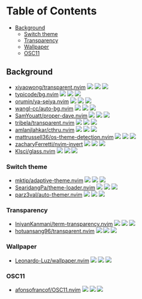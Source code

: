 # Table of Contents

<!-- toc -->

- [Background](#background)
  - [Switch theme](#switch-theme)
  - [Transparency](#transparency)
  - [Wallpaper](#wallpaper)
  - [OSC11](#osc11)

<!-- tocstop -->

## Background

- [xiyaowong/transparent.nvim](https://github.com/xiyaowong/transparent.nvim) ![](https://img.shields.io/github/stars/xiyaowong/transparent.nvim) ![](https://img.shields.io/github/last-commit/xiyaowong/transparent.nvim) ![](https://img.shields.io/github/commit-activity/y/xiyaowong/transparent.nvim)
- [typicode/bg.nvim](https://github.com/typicode/bg.nvim) ![](https://img.shields.io/github/stars/typicode/bg.nvim) ![](https://img.shields.io/github/last-commit/typicode/bg.nvim) ![](https://img.shields.io/github/commit-activity/y/typicode/bg.nvim)
- [orumin/ya-seiya.nvim](https://github.com/orumin/ya-seiya.nvim) ![](https://img.shields.io/github/stars/orumin/ya-seiya.nvim) ![](https://img.shields.io/github/last-commit/orumin/ya-seiya.nvim) ![](https://img.shields.io/github/commit-activity/y/orumin/ya-seiya.nvim)
- [wangl-cc/auto-bg.nvim](https://github.com/wangl-cc/auto-bg.nvim) ![](https://img.shields.io/github/stars/wangl-cc/auto-bg.nvim) ![](https://img.shields.io/github/last-commit/wangl-cc/auto-bg.nvim) ![](https://img.shields.io/github/commit-activity/y/wangl-cc/auto-bg.nvim)
- [SamYouatt/proper-dave.nvim](https://github.com/SamYouatt/proper-dave.nvim) ![](https://img.shields.io/github/stars/SamYouatt/proper-dave.nvim) ![](https://img.shields.io/github/last-commit/SamYouatt/proper-dave.nvim) ![](https://img.shields.io/github/commit-activity/y/SamYouatt/proper-dave.nvim)
- [tribela/transparent.nvim](https://github.com/tribela/transparent.nvim) ![](https://img.shields.io/github/stars/tribela/transparent.nvim) ![](https://img.shields.io/github/last-commit/tribela/transparent.nvim) ![](https://img.shields.io/github/commit-activity/y/tribela/transparent.nvim)
- [amlanjlahkar/cthru.nvim](https://github.com/amlanjlahkar/cthru.nvim) ![](https://img.shields.io/github/stars/amlanjlahkar/cthru.nvim) ![](https://img.shields.io/github/last-commit/amlanjlahkar/cthru.nvim) ![](https://img.shields.io/github/commit-activity/y/amlanjlahkar/cthru.nvim)
- [mattrussell36/os-theme-detection.nvim](https://github.com/mattrussell36/os-theme-detection.nvim) ![](https://img.shields.io/github/stars/mattrussell36/os-theme-detection.nvim) ![](https://img.shields.io/github/last-commit/mattrussell36/os-theme-detection.nvim) ![](https://img.shields.io/github/commit-activity/y/mattrussell36/os-theme-detection.nvim)
- [zacharyFerretti/nvim-invert](https://github.com/zacharyFerretti/nvim-invert) ![](https://img.shields.io/github/stars/zacharyFerretti/nvim-invert) ![](https://img.shields.io/github/last-commit/zacharyFerretti/nvim-invert) ![](https://img.shields.io/github/commit-activity/y/zacharyFerretti/nvim-invert)
- [Klsci/glass.nvim](https://github.com/Klsci/glass.nvim) ![](https://img.shields.io/github/stars/Klsci/glass.nvim) ![](https://img.shields.io/github/last-commit/Klsci/glass.nvim) ![](https://img.shields.io/github/commit-activity/y/Klsci/glass.nvim)

### Switch theme

- [mktip/adaptive-theme.nvim](https://github.com/mktip/adaptive-theme.nvim) ![](https://img.shields.io/github/stars/mktip/adaptive-theme.nvim) ![](https://img.shields.io/github/last-commit/mktip/adaptive-theme.nvim) ![](https://img.shields.io/github/commit-activity/y/mktip/adaptive-theme.nvim)
- [SearidangPa/theme-loader.nvim](https://github.com/SearidangPa/theme-loader.nvim) ![](https://img.shields.io/github/stars/SearidangPa/theme-loader.nvim) ![](https://img.shields.io/github/last-commit/SearidangPa/theme-loader.nvim) ![](https://img.shields.io/github/commit-activity/y/SearidangPa/theme-loader.nvim)
- [parz3val/auto-themer.nvim](https://github.com/parz3val/auto-themer.nvim) ![](https://img.shields.io/github/stars/parz3val/auto-themer.nvim) ![](https://img.shields.io/github/last-commit/parz3val/auto-themer.nvim) ![](https://img.shields.io/github/commit-activity/y/parz3val/auto-themer.nvim)

### Transparency

- [IniyanKanmani/term-transparency.nvim](https://github.com/IniyanKanmani/term-transparency.nvim) ![](https://img.shields.io/github/stars/IniyanKanmani/term-transparency.nvim) ![](https://img.shields.io/github/last-commit/IniyanKanmani/term-transparency.nvim) ![](https://img.shields.io/github/commit-activity/y/IniyanKanmani/term-transparency.nvim)
- [hotuansang96/transparent.nvim](https://github.com/hotuansang96/transparent.nvim) ![](https://img.shields.io/github/stars/hotuansang96/transparent.nvim) ![](https://img.shields.io/github/last-commit/hotuansang96/transparent.nvim) ![](https://img.shields.io/github/commit-activity/y/hotuansang96/transparent.nvim)

### Wallpaper

- [Leonardo-Luz/wallpaper.nvim](https://github.com/Leonardo-Luz/wallpaper.nvim) ![](https://img.shields.io/github/stars/Leonardo-Luz/wallpaper.nvim) ![](https://img.shields.io/github/last-commit/Leonardo-Luz/wallpaper.nvim) ![](https://img.shields.io/github/commit-activity/y/Leonardo-Luz/wallpaper.nvim)

### OSC11

- [afonsofrancof/OSC11.nvim](https://github.com/afonsofrancof/OSC11.nvim) ![](https://img.shields.io/github/stars/afonsofrancof/OSC11.nvim) ![](https://img.shields.io/github/last-commit/afonsofrancof/OSC11.nvim) ![](https://img.shields.io/github/commit-activity/y/afonsofrancof/OSC11.nvim)
